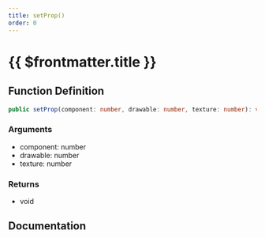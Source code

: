 ```yaml
---
title: setProp()
order: 0
---
```


# {{ $frontmatter.title }}

<!--@include: ./setProp_partial_header.md-->

## Function Definition

```ts
public setProp(component: number, drawable: number, texture: number): void;
```

### Arguments

* component: number
* drawable: number
* texture: number

### Returns

* void

## Documentation

<!--@include: ./setProp_partial_footer.md-->
